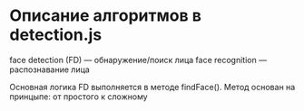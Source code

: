 # Описание алгоритмов в detection.js

face detection (FD) — обнаружение/поиск лица
face recognition — распознавание лица


Основная логика FD выполняется в методе findFace().
Метод основан на принцыпе: от простого к сложному

